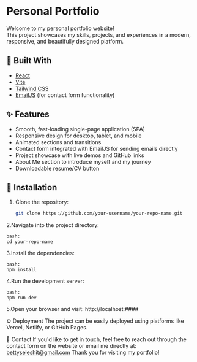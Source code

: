 # Personal Portfolio

Welcome to my personal portfolio website!  
This project showcases my skills, projects, and experiences in a modern, responsive, and beautifully designed platform.

## 🚀 Built With

- [React](https://react.dev/)
- [Vite](https://vitejs.dev/)
- [Tailwind CSS](https://tailwindcss.com/)
- [EmailJS](https://www.emailjs.com/) (for contact form functionality)

## ✨ Features

- Smooth, fast-loading single-page application (SPA)
- Responsive design for desktop, tablet, and mobile
- Animated sections and transitions
- Contact form integrated with EmailJS for sending emails directly
- Project showcase with live demos and GitHub links
- About Me section to introduce myself and my journey
- Downloadable resume/CV button

## 📂 Installation

1. Clone the repository:
   ```bash
   git clone https://github.com/your-username/your-repo-name.git
2.Navigate into the project directory:

    bash:
    cd your-repo-name
3.Install the dependencies:

    bash:
    npm install
4.Run the development server:

    bash:
    npm run dev
5.Open your browser and visit:
    http://localhost:####

⚙️ Deployment
The project can be easily deployed using platforms like Vercel, Netlify, or GitHub Pages.

📧 Contact
If you'd like to get in touch, feel free to reach out through the contact form on the website or email me directly at:
bettyseleshit@gmail.com
Thank you for visiting my portfolio! 
